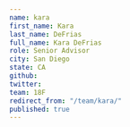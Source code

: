 ```yaml
---
name: kara
first_name: Kara
last_name: DeFrias
full_name: Kara DeFrias
role: Senior Advisor
city: San Diego
state: CA
github: 
twitter: 
team: 18F
redirect_from: "/team/kara/"
published: true
---
```


